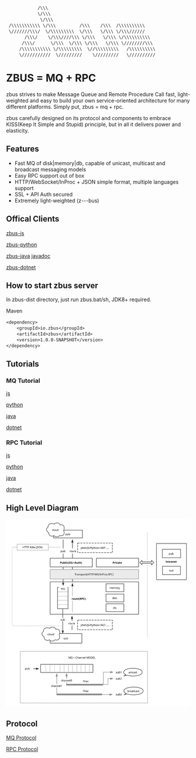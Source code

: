                 /\\\       
                \/\\\        
                 \/\\\    
     /\\\\\\\\\\\ \/\\\         /\\\    /\\\  /\\\\\\\\\\     
     \///////\\\/  \/\\\\\\\\\  \/\\\   \/\\\ \/\\\//////     
           /\\\/    \/\\\////\\\ \/\\\   \/\\\ \/\\\\\\\\\\    
          /\\\/      \/\\\  \/\\\ \/\\\   \/\\\ \////////\\\  
         /\\\\\\\\\\\ \/\\\\\\\\\  \//\\\\\\\\\   /\\\\\\\\\\  
         \///////////  \/////////    \/////////   \//////////  

# ZBUS = MQ + RPC  
zbus strives to make Message Queue and Remote Procedure Call fast, light-weighted and easy to build your own service-oriented architecture for many different platforms. Simply put, zbus = mq + rpc.

zbus carefully designed on its protocol and components to embrace KISS(Keep It Simple and Stupid) principle, but in all it delivers power and elasticity. 



## Features
- Fast MQ of disk|memory|db, capable of unicast, multicast and broadcast messaging models
- Easy RPC support out of box 
- HTTP/WebSocket/InProc + JSON simple format, multiple languages support
- SSL + API Auth secured
- Extremely light-weighted (z---bus)
 

 ## Offical Clients

[zbus-js](https://gitee.com/rushmore/zbus-js)

[zbus-python](https://gitee.com/rushmore/zbus-python)

[zbus-java](https://gitee.com/rushmore/zbus) [javadoc](https://apidoc.gitee.com/rushmore/zbus)

[zbus-dotnet](https://gitee.com/rushmore/zbus-dotnet)

## How to start zbus server 
In zbus-dist directory, just run zbus.bat/sh, JDK8+ required. 

Maven

	<dependency>
		<groupId>io.zbus</groupId>
		<artifactId>zbus</artifactId>
		<version>1.0.0-SNAPSHOT</version>
	</dependency>

## Tutorials

### MQ Tutorial
[js](https://gitee.com/rushmore/zbus-js)

[python](https://gitee.com/rushmore/zbus-python)

[java](https://gitee.com/rushmore/zbus)

[dotnet](https://gitee.com/rushmore/zbus-dotnet)


### RPC Tutorial
[js](https://gitee.com/rushmore/zbus-js)

[python](https://gitee.com/rushmore/zbus-python)

[java](https://gitee.com/rushmore/zbus)

[dotnet](https://gitee.com/rushmore/zbus-dotnet)


## High Level Diagram

![Archit](./doc/zbus-archit.svg)

## Protocol

[MQ Protocol](./doc/MqProtocol.md)

[RPC Protocol](./doc/RpcProtocol.md)